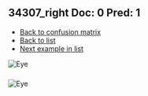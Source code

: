 ## 34307_right Doc: 0 Pred: 1
- [Back to confusion matrix](https://github.com/juliandewit/kaggle_retinopathy/blob/master/matrix.md)
- [Back to list](https://github.com/juliandewit/kaggle_retinopathy/blob/master/lists/01/list.md)
- [Next example in list](https://github.com/juliandewit/kaggle_retinopathy/blob/master/lists/01/34/34379_left.md)

![Eye](https://retinopaty.blob.core.windows.net/size1024/34307_right_0.jpeg)

### 

![Eye]()
